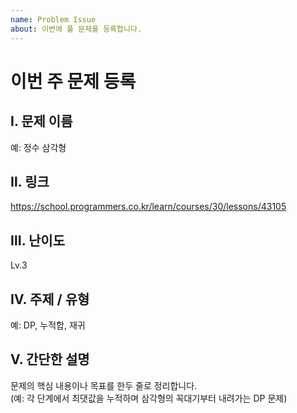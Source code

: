 ```yaml
---
name: Problem Issue
about: 이번에 풀 문제를 등록합니다.
---
```


# 이번 주 문제 등록

## Ⅰ. 문제 이름
예: 정수 삼각형

## Ⅱ. 링크
https://school.programmers.co.kr/learn/courses/30/lessons/43105

## Ⅲ. 난이도
Lv.3

## Ⅳ. 주제 / 유형
예: DP, 누적합, 재귀

## Ⅴ. 간단한 설명
문제의 핵심 내용이나 목표를 한두 줄로 정리합니다.  
(예: 각 단계에서 최댓값을 누적하며 삼각형의 꼭대기부터 내려가는 DP 문제)
